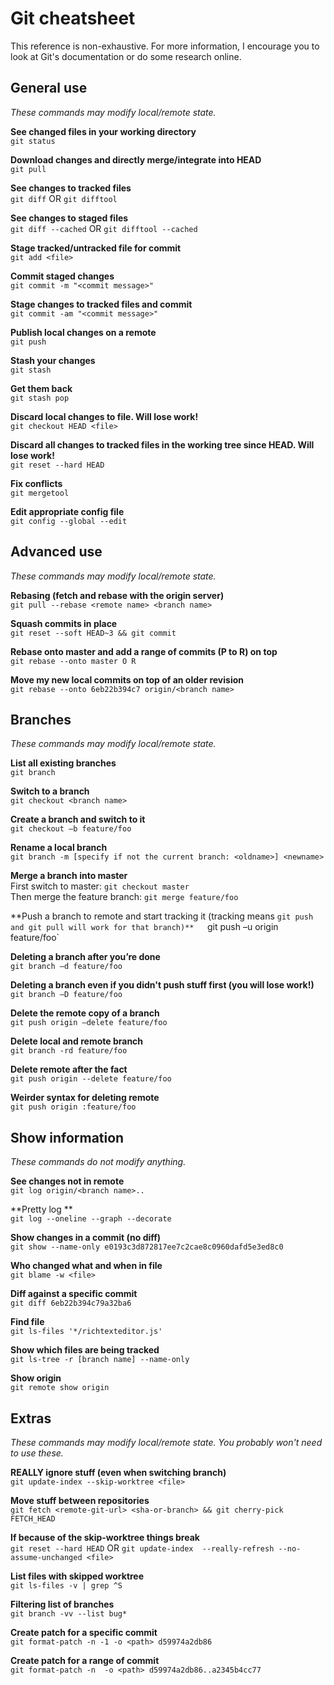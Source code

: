 # Git cheatsheet

This reference is non-exhaustive. For more information, I encourage you to look at Git's documentation or do some research online.


## General use
*These commands may modify local/remote state.*

**See changed files in your working directory**  
`git status`

**Download changes and directly merge/integrate into HEAD**  
`git pull`

**See changes to tracked files**  
`git diff`
OR
`git difftool`

**See changes to staged files**  
`git diff --cached`
OR
`git difftool --cached`

**Stage tracked/untracked file for commit**  
`git add <file>`

**Commit staged changes**  
`git commit -m "<commit message>"`

**Stage changes to tracked files and commit**  
`git commit -am "<commit message>"`

**Publish local changes on a remote**  
`git push`

**Stash your changes**  
`git stash`

**Get them back**  
`git stash pop`

**Discard local changes to file. Will lose work!**  
`git checkout HEAD <file>`

**Discard all changes to tracked files in the working tree since HEAD. Will lose work!**  
`git reset --hard HEAD`

**Fix conflicts**  
`git mergetool`

**Edit appropriate config file**  
`git config --global --edit`


## Advanced use
*These commands may modify local/remote state.*

**Rebasing (fetch and rebase with the origin server)**  
`git pull --rebase <remote name> <branch name>`

**Squash commits in place**  
`git reset --soft HEAD~3 && git commit`

**Rebase onto master and add a range of commits (P to R) on top**  
`git rebase --onto master O R`

**Move my new local commits on top of an older revision**  
`git rebase --onto 6eb22b394c7 origin/<branch name>`


## Branches
*These commands may modify local/remote state.*

**List all existing branches**  
`git branch`

**Switch to a branch**  
`git checkout <branch name>`

**Create a branch and switch to it**  
`git checkout –b feature/foo`

**Rename a local branch**  
`git branch -m [specify if not the current branch: <oldname>] <newname>`

**Merge a branch into master**  
First switch to master: `git checkout master`  
Then merge the feature branch: `git merge feature/foo`  

**Push a branch to remote and start tracking it (tracking means `git push and git pull will work for that branch)**  
`git push –u origin feature/foo`

**Deleting a branch after you’re done**  
`git branch –d feature/foo`

**Deleting a branch even if you didn't push stuff first (you will lose work!)**  
`git branch –D feature/foo`

**Delete the remote copy of a branch**  
`git push origin –delete feature/foo`

**Delete local and remote branch**  
`git branch -rd feature/foo`

**Delete remote after the fact**  
`git push origin --delete feature/foo`

**Weirder syntax for deleting remote**  
`git push origin :feature/foo`


## Show information
*These commands do not modify anything.*

**See changes not in remote**  
`git log origin/<branch name>..`

**Pretty log **  
`git log --oneline --graph --decorate`

**Show changes in a commit (no diff)**  
`git show --name-only e0193c3d872817ee7c2cae8c0960dafd5e3ed8c0`

**Who changed what and when in file**  
`git blame -w <file>`

**Diff against a specific commit**  
`git diff 6eb22b394c79a32ba6`

**Find file**  
`git ls-files '*/richtexteditor.js'`

**Show which files are being tracked**  
`git ls-tree -r [branch name] --name-only`

**Show origin**  
`git remote show origin`


## Extras
*These commands may modify local/remote state. You probably won't need to use these.*

**REALLY ignore stuff (even when switching branch)**  
`git update-index --skip-worktree <file>`

**Move stuff between repositories**  
`git fetch <remote-git-url> <sha-or-branch> && git cherry-pick FETCH_HEAD`

**If because of the skip-worktree things break**  
`git reset --hard HEAD`
OR
`git update-index  --really-refresh --no-assume-unchanged <file>`

**List files with skipped worktree**  
`git ls-files -v | grep ^S`

**Filtering list of branches**  
`git branch -vv --list bug*`

**Create patch for a specific commit**  
`git format-patch -n -1 -o <path> d59974a2db86`

**Create patch for a range of commit**  
`git format-patch -n  -o <path> d59974a2db86..a2345b4cc77`
